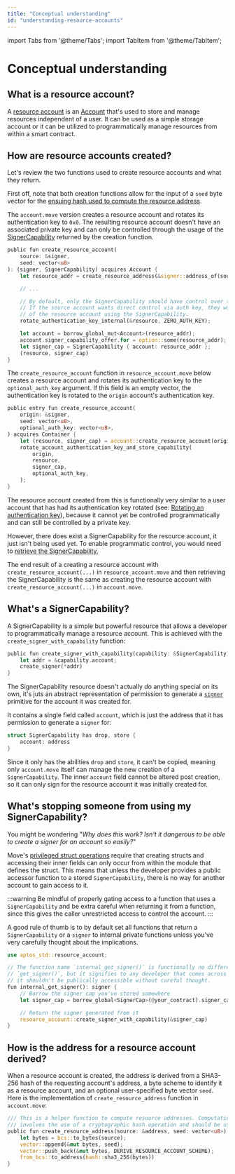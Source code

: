 ```yaml
---
title: "Conceptual understanding"
id: "understanding-resource-accounts"
---
```


import Tabs from '@theme/Tabs';
import TabItem from '@theme/TabItem';

# Conceptual understanding

## What is a resource account?

A [resource account](../../move/move-on-aptos/resource-accounts.md) is an [Account](../../concepts/accounts/) that's used to store and manage resources independent of a user. It can be used as a simple storage account or it can be utilized to programmatically manage resources from within a smart contract. 

## How are resource accounts created?

Let's review the two functions used to create resource accounts and what they return.

First off, note that both creation functions allow for the input of a `seed` byte vector for the [ensuing hash used to compute the resource address](#how-is-the-address-for-a-resource-account-derived).

<Tabs groupId="creation">
  <TabItem value="account.move" label="account.move">

The `account.move` version creates a resource account and rotates its authentication key to `0x0`. The resulting resource account doesn't have an associated private key and can only be controlled through the usage of the [SignerCapability](#whats-a-signercapability) returned by the creation function.

```rust title="Creating a resource account in account.move"
public fun create_resource_account(
    source: &signer,
    seed: vector<u8>
): (signer, SignerCapability) acquires Account {
    let resource_addr = create_resource_address(&signer::address_of(source), seed);

    // ...

    // By default, only the SignerCapability should have control over the resource account and not the auth key.
    // If the source account wants direct control via auth key, they would need to explicitly rotate the auth key
    // of the resource account using the SignerCapability.
    rotate_authentication_key_internal(&resource, ZERO_AUTH_KEY);

    let account = borrow_global_mut<Account>(resource_addr);
    account.signer_capability_offer.for = option::some(resource_addr);
    let signer_cap = SignerCapability { account: resource_addr };
    (resource, signer_cap)
}
```
  </TabItem>
  <TabItem value="resource_account.move" label="resource_account.move">

The `create_resource_account` function in `resource_account.move` below creates a resource account and rotates its authentication key to the `optional_auth_key` argument. If this field is an empty vector, the authentication key is rotated to the `origin` account's authentication key.

```rust title="Creating a manually controlled resource account in resource_account.move"
public entry fun create_resource_account(
    origin: &signer,
    seed: vector<u8>,
    optional_auth_key: vector<u8>,
) acquires Container {
    let (resource, signer_cap) = account::create_resource_account(origin, seed);
    rotate_account_authentication_key_and_store_capability(
        origin,
        resource,
        signer_cap,
        optional_auth_key,
    );
}
```
The resource account created from this is functionally very similar to a user account that has had its authentication key rotated (see: [Rotating an authentication key](../account-management/key-rotation.md)), because it cannot yet be controlled programmatically and can still be controlled by a private key.

However, there does exist a SignerCapability for the resource account, it just isn't being used yet. To enable programmatic control, you would need to [retrieve the SignerCapability.](./utilizing-resource-accounts#retrieving-a-signercapability)

The end result of a creating a resource account with `create_resource_account(...)` in `resource_account.move` and then retrieving the SignerCapability is the same as creating the resource account with `create_resource_account(...)` in `account.move`.
  </TabItem>
</Tabs>

## What's a SignerCapability?

A SignerCapability is a simple but powerful resource that allows a developer to programmatically manage a resource account. This is achieved with the `create_signer_with_capability` function:

```rust
public fun create_signer_with_capability(capability: &SignerCapability): signer {
    let addr = &capability.account;
    create_signer(*addr)
}
```

The SignerCapability resource doesn't actually *do* anything special on its own, it's juts an abstract representation of permission to generate a [`signer`](../../move/book/signer.md) primitive for the account it was created for.

It contains a single field called `account`, which is just the address that it has permission to generate a `signer` for:

```rust
struct SignerCapability has drop, store {
    account: address
}
```

Since it only has the abilities `drop` and `store`, it can't be copied, meaning only `account.move` itself can manage the new creation of a `SignerCapability`. The inner `account` field cannot be altered post creation, so it can only sign for the resource account it was initially created for.


## What's stopping someone from using my SignerCapability?

You might be wondering "*Why does this work? Isn't it dangerous to be able to create a signer for an account so easily?*"

Move's [privileged struct operations](../../move/book/structs-and-resources#privileged-struct-operations) require that creating structs and accessing their inner fields can only occur from within the module that defines the struct. This means that unless the developer provides a public accessor function to a stored `SignerCapability`, there is no way for another account to gain access to it.

:::warning
Be mindful of properly gating access to a function that uses a `SignerCapability` and be extra careful when returning it from a function, since this gives the caller unrestricted access to control the account.
:::

A good rule of thumb is to by default set all functions that return a `SignerCapability` or a `signer` to internal private functions unless you've very carefully thought about the implications.

```rust title="An example of a private function that returns a signer"
use aptos_std::resource_account;

// The function name `internal_get_signer()` is functionally no different than
// `get_signer()`, but it signifies to any developer that comes across it that
// it shouldn't be publically accessible without careful thought.
fun internal_get_signer(): signer {
    // Borrow the signer cap you've stored somewhere
    let signer_cap = borrow_global<SignerCap>(@your_contract).signer_cap;

    // Return the signer generated from it
    resource_account::create_signer_with_capability(&signer_cap)
}
```

## How is the address for a resource account derived?

When a resource account is created, the address is derived from a SHA3-256 hash of the requesting account's address, a byte scheme to identify it as a resource account, and an optional user-specified byte vector `seed`. Here is the implementation of `create_resource_address` function in `account.move`:
```rust
/// This is a helper function to compute resource addresses. Computation of the address
/// involves the use of a cryptographic hash operation and should be use thoughtfully.
public fun create_resource_address(source: &address, seed: vector<u8>): address {
    let bytes = bcs::to_bytes(source);
    vector::append(&mut bytes, seed);
    vector::push_back(&mut bytes, DERIVE_RESOURCE_ACCOUNT_SCHEME);
    from_bcs::to_address(hash::sha3_256(bytes))
}
```
